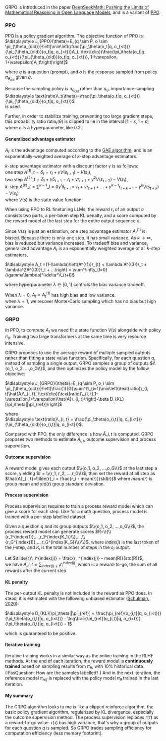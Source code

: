 GRPO is introduced in the paper [DeepSeekMath: Pushing the Limits of Mathematical Reasoning in Open Language Models](https://arxiv.org/abs/2402.03300), and is a variant of [PPO](https://arxiv.org/abs/1707.06347). 

### PPO
PPO is a policy gradient algorithm. The objective function of PPO is:
$\displaystyle J_{PPO}(\theta)=E_{q \sim P, o \sim \pi_{\theta_{old}}}\left[\min\left(\frac{\pi_\theta(o_t|q, o_{<t})}{\pi_{\theta_{old}}(o_t|q, o_{<t})}A_t, \text{clip}(\frac{\pi_\theta(o_t|q, o_{<t})}{\pi_{\theta_{old}}(o_t|q, o_{<t})}, 1-\varepsilon, 1+\varepsilon)A_t\right)\right]$

where $q$ is a question (prompt), and $o$ is the response sampled from policy $\pi_{\theta_{old}}$ given $q$.

Because the sampling policy is $\pi_{\theta_{old}}$ rather than $\pi_\theta$, importance sampling <br>
$\displaystyle \text{ratio}\_t(\theta)=\frac{\pi_\theta(o_t|q, o_{<t})}{\pi_{\theta_{old}}(o_t|q, o_{<t})}$ <br>
is used.

Further, in order to stabilize training, preventing too large gradient steps, this probability ratio $\text{ratio}_t(\theta)$ is clipped to lie in the interval $[1-\varepsilon, 1+\varepsilon]$ where $\varepsilon$ is a hyperparameter, like 0.2.

#### Generalized advantage estimator 
$A_t$ is the advantage computed according to the [GAE algorithm](https://arxiv.org/abs/1506.02438), and is an exponentially-weighted average of $k$-step advantage estimators.

$k$-step advantage estimator with a discount factor $\gamma$ is as follows:<br>
one step $A^{(1)}\_t=\delta_t = r_t + \gamma V(s_{t+1})-V(s_t)$,<br>
two step $A^{(2)}\_t=\delta_t + \gamma \delta_{t+1} = r_t + \gamma r_{t+1} + \gamma^2 V(s_{t+2})-V(s_t)$,<br>
$k$-step $\displaystyle A^{(k)}\_t=\sum^{k-1}\_{l=0}\gamma^l\delta_{t+l} = r_t + \gamma r_{t+1} + ... + \gamma^{k-1}r_{t+k-1}+\gamma^k V(s_{t+k})-V(s_t)$<br>
where $V(s)$ is the state value function.

When using PPO to RL finetuning LLMs, the reward $r_t$ of an output $o$ consists two parts, a per-token step KL penalty, and a score computed by the reward model at the last step for the entire output sequence $o$. 

Since $V(s)$ is just an estimation, one step advantage estimator $A^{(1)}_t$ is biased. Because there is only one step, it has small variance. As $k \to \infty$, bias is reduced but variance increased. To tradeoff bias and variance, generalized advantage $A_t$ is an exponentially weighted average of all $k$-step estimators,

 $\displaystyle A_t =(1-\lambda)\left(A^{(1)}\_{t} + \lambda A^{(3)}\_t + \lambda^2A^{(3)}\_t + ...\right) = \sum^\infty_{l=0}(\gamma\lambda)^l\delta^V_{t+l}$<br>
 
where hyperparameter $\lambda \in [0, 1]$ controls the bias variance tradeoff. 

When $\lambda = 0$, $A_t = A^{(1)}_t$ has high bias and low variance.<br>
when $\lambda = 1$, we recover Monte-Carlo sampling which has no bias but high variance.

### GRPO
In PPO, to compute $A_t$ we need fit a state function $V(s)$ alongside with policy $\pi_\theta$. Training two large transformers at the same time is very resource intensive.

GRPO proposes to use the average reward of multiple sampled outputs rather than fitting a state value function. Specifically, for each question $q$, instead of sampling a single output, GRPO samples a group of outputs $\\{o_1, o_2, ...,o_G\\}$, and then optimizes the policy model by the follow objective:

$\displaystyle J_{GRPO}(\theta)=E_{q \sim P, o_i \sim \pi_{\theta_{old}}}\left[\frac{1}{G}\sum^G_{i=1}\min\left(\text{ratio}\_{i, t}\hat{A}\_{i, t}, \text{clip}(\text{ratio}\_{i, t},1-\varepsilon,1+\varepsilon)\hat{A}\_{i, t}\right)-\beta D_{KL}[\pi_\theta||\pi_{ref}]\right]$

where<br>
$\displaystyle \text{ratio}\_{i, t} = \frac{\pi_\theta(o_{i,t}|q, o_{i<t})}{\pi_{\theta_{old}}(o_{i,t}|q, o_{i<t})}$.

Compared with PPO, the only difference is how $\hat{A}\_{i, t}$ is computed. GRPO proposes two methods to estimate $\hat{A}_{i, t}$, outcome supervision and process supervision.

#### Outcome supervision
A reward model gives each output $\\{o_1, o_2, ...,o_G\\}$ at the last step a score, yielding $r = \\{r_1, r_2, ...,r_G\\}$, then set the reward at all step as $\hat{A}_{i, t}=\tilde{r}_i = \frac{r_i - mean(r)}{std(r)}$ where $mean(r)$ is group mean and $std(r)$ group standard deviation.

#### Process supervision
Process supervision requires to train a process reward model which can give a score for each step. Like for a math question, process model is trained with a per-step labelled dataset.

Given a question $q$ and its group outputs $\\{o_1, o_2, ...,o_G\\}$, the process reward model can generate scores $R=\\{\\{r_1^{index(1)},...,r_1^{index(K_1)}\\},...,\\{r_G^{index(1)},...,r_G^{index(K_G)}\\}\\}$, where $index(j)$ is the last token of the $j$-step, and $K_i$ is the total number of steps in the $o_i$ output. 

Let $\tilde{r}\_i^{index(j)} = \frac{r_i^{index(j)} - mean(R)}{std(R)}$, <br>
we have $\hat{A}\_{i, t}=\sum_{index(j) \ge t}\tilde{r}_i^{index(j)}$, which is a reward-to-go, the sum of all rewards after the current step.

#### KL penalty
The per-output KL penalty is not included in the reward as PPO does. In stead, it is estimated with the following unbiased estimator ([Schulman, 2020](http://joschu.net/blog/kl-approx.html)):

$\displaystyle D_{KL}[\pi_\theta||\pi_{ref}] = \frac{\pi_{ref}(o_{i,t}|q, o_{i<t})}{\pi_\theta(o_{i,t}|q, o_{i<t})} - \log\frac{\pi_{ref}(o_{i,t}|q, o_{i<t})}{\pi_\theta(o_{i,t}|q, o_{i<t})} - 1$

which is guaranteed to be positive.

#### Iterative training
Iterative training works in a similar way as the online training in the RLHF methods.
At the end of each iteration, the reward model is **continuously trained** based on sampling results from $\pi_\theta$, with 10% historical data. (:FasQuestion: How are the samples labelled?  )
And in the next iteration, the reference model $\pi_{ref}$ is replaced with the policy model $\pi_\theta$ trained in the last iteration.

#### My summary
The GRPO algorithm looks to me is like a clipped reinforce algorithm, the basic policy gradient algorithm, regularized by KL divergence, especially the outcome supervision method. 
The process supervision replaces $r(\tau)$ as a reward-to-go value.
$r(\tau)$ has high variance, that's why a group of outputs for each question $q$ is sampled. So GRPO trades sampling efficiency for computation efficiency (less memory footprint).

